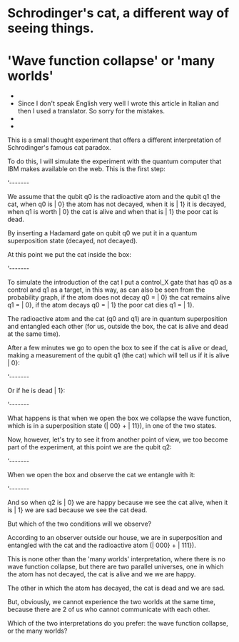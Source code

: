 # Schrodinger's cat, a different way of seeing things.
# 'Wave function collapse' or 'many worlds'
- 
- Since I don't speak English very well I wrote this article in Italian and then I used a translator.
So sorry for the mistakes.
- 
-
This is a small thought experiment that offers a different interpretation of Schrodinger's famous cat paradox.

To do this, I will simulate the experiment with the quantum computer that IBM makes available on the web.
This is the first step:

‘-------

We assume that the qubit q0 is the radioactive atom and the qubit q1 the cat, when q0 is | 0} the atom has not decayed, when it is | 1} it is decayed, when q1 is worth | 0} the cat is alive and when that is | 1} the poor cat is dead.

By inserting a Hadamard gate on qubit q0 we put it in a quantum superposition state (decayed, not decayed).

At this point we put the cat inside the box:

‘-------

To simulate the introduction of the cat I put a control_X gate that has q0 as a control and q1 as a target, in this way, as can also be seen from the probability graph, if the atom does not decay q0 = | 0} the cat remains alive q1 = | 0}, if the atom decays q0 = | 1} the poor cat dies q1 = | 1}.

The radioactive atom and the cat (q0 and q1) are in quantum superposition and entangled each other (for us, outside the box, the cat is alive and dead at the same time).

After a few minutes we go to open the box to see if the cat is alive or dead, making a measurement of the qubit q1 (the cat) which will tell us if it is alive | 0}:

‘-------

Or if he is dead | 1}:

‘-------

What happens is that when we open the box we collapse the wave function, which is in a superposition state (| 00} + | 11}), in one of the two states.

Now, however, let's try to see it from another point of view, we too become part of the experiment, at this point we are the qubit q2:

‘-------

When we open the box and observe the cat we entangle with it:

‘-------

And so when q2 is | 0} we are happy because we see the cat alive, when it is | 1} we are sad because we see the cat dead.

But which of the two conditions will we observe?

According to an observer outside our house, we are in superposition and entangled with the cat and the radioactive atom (| 000} + | 111}).

This is none other than the 'many worlds' interpretation, where there is no wave function collapse, but there are two parallel universes, one in which the atom has not decayed, the cat is alive and we we are happy.

The other in which the atom has decayed, the cat is dead and we are sad.

But, obviously, we cannot experience the two worlds at the same time, because there are 2 of us who cannot communicate with each other.

Which of the two interpretations do you prefer: the wave function collapse, or the many worlds?
